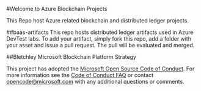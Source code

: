 #Welcome to Azure Blockchain Projects

This Repo host Azure related blockchain and distributed ledger projects.

##baas-artifacts
This repo hosts distributed ledger artifacts used in Azure DevTest labs.  To add your artifact, simply fork this repo, add a folder with your asset and issue a pull request.  The pull will be evaluated and merged.

##Bletchley
Microsoft Blockchain Platform Strategy

This project has adopted the [Microsoft Open Source Code of Conduct](https://opensource.microsoft.com/codeofconduct/). For more information see the [Code of Conduct FAQ](https://opensource.microsoft.com/codeofconduct/faq/) or contact [opencode@microsoft.com](mailto:opencode@microsoft.com) with any additional questions or comments.